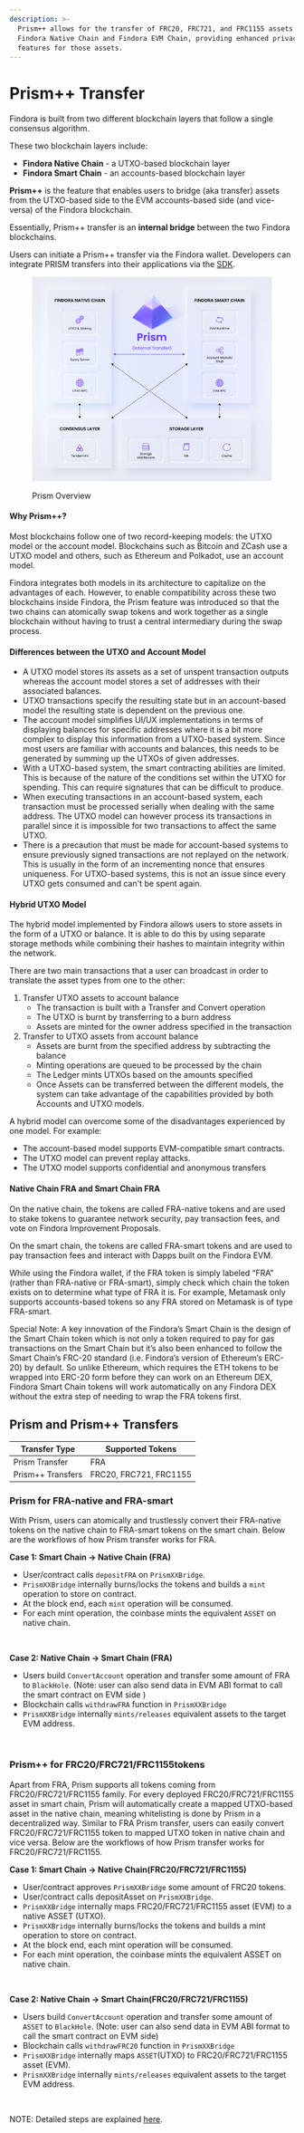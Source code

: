 ```yaml
---
description: >-
  Prism++ allows for the transfer of FRC20, FRC721, and FRC1155 assets between
  Findora Native Chain and Findora EVM Chain, providing enhanced privacy
  features for those assets.
---
```


# Prism++ Transfer

Findora is built from two different blockchain layers that follow a single consensus algorithm.

These two blockchain layers include:

* **Findora Native Chain** - a UTXO-based blockchain layer
* **Findora Smart Chain** - an accounts-based blockchain layer

**Prism++** is the feature that enables users to bridge (aka transfer) assets from the UTXO-based side to the EVM accounts-based side (and vice-versa) of the Findora blockchain.&#x20;

Essentially, Prism++ transfer is an **internal bridge** between the two Findora blockchains.

Users can initiate a Prism++ transfer via the Findora wallet. Developers can integrate PRISM transfers into their applications via the [SDK](../developers/developer-sdks/prism++-sdk.md).

<figure><img src="../.gitbook/assets/image (2) (4).png" alt=""><figcaption><p>Prism Overview</p></figcaption></figure>

#### Why Prism++?[​](https://wiki.findora.org/docs/modules/prism/Overview#why-prism) <a href="#why-prism" id="why-prism"></a>

Most blockchains follow one of two record-keeping models: the UTXO model or the account model. Blockchains such as Bitcoin and ZCash use a UTXO model and others, such as Ethereum and Polkadot, use an account model.

Findora integrates both models in its architecture to capitalize on the advantages of each. However, to enable compatibility across these two blockchains inside Findora, the Prism feature was introduced so that the two chains can atomically swap tokens and work together as a single blockchain without having to trust a central intermediary during the swap process.

#### Differences between the UTXO and Account Model[​](https://wiki.findora.org/docs/modules/prism/Overview#differences-between-the-utxo-and-account-model) <a href="#differences-between-the-utxo-and-account-model" id="differences-between-the-utxo-and-account-model"></a>

* A UTXO model stores its assets as a set of unspent transaction outputs whereas the account model stores a set of addresses with their associated balances.
* UTXO transactions specify the resulting state but in an account-based model the resulting state is dependent on the previous one.
* The account model simplifies UI/UX implementations in terms of displaying balances for specific addresses where it is a bit more complex to display this information from a UTXO-based system. Since most users are familiar with accounts and balances, this needs to be generated by summing up the UTXOs of given addresses.
* With a UTXO-based system, the smart contracting abilities are limited. This is because of the nature of the conditions set within the UTXO for spending. This can require signatures that can be difficult to produce.
* When executing transactions in an account-based system, each transaction must be processed serially when dealing with the same address. The UTXO model can however process its transactions in parallel since it is impossible for two transactions to affect the same UTXO.
* There is a precaution that must be made for account-based systems to ensure previously signed transactions are not replayed on the network. This is usually in the form of an incrementing nonce that ensures uniqueness. For UTXO-based systems, this is not an issue since every UTXO gets consumed and can't be spent again.

#### Hybrid UTXO Model[​](https://wiki.findora.org/docs/modules/prism/Overview#hybrid-utxo-model) <a href="#hybrid-utxo-model" id="hybrid-utxo-model"></a>

The hybrid model implemented by Findora allows users to store assets in the form of a UTXO or balance. It is able to do this by using separate storage methods while combining their hashes to maintain integrity within the network.

There are two main transactions that a user can broadcast in order to translate the asset types from one to the other:

1. Transfer UTXO assets to account balance
   * The transaction is built with a Transfer and Convert operation
   * The UTXO is burnt by transferring to a burn address
   * Assets are minted for the owner address specified in the transaction
2. Transfer to UTXO assets from account balance
   * Assets are burnt from the specified address by subtracting the balance
   * Minting operations are queued to be processed by the chain
   * The Ledger mints UTXOs based on the amounts specified
   * Once Assets can be transferred between the different models, the system can take advantage of the capabilities provided by both Accounts and UTXO models.

A hybrid model can overcome some of the disadvantages experienced by one model. For example:

* The account-based model supports EVM-compatible smart contracts.
* The UTXO model can prevent replay attacks.
* The UTXO model supports confidential and anonymous transfers

#### Native Chain FRA and Smart Chain FRA[​](https://wiki.findora.org/docs/modules/prism/Overview#native-chain-fra-and-smart-chain-fra) <a href="#native-chain-fra-and-smart-chain-fra" id="native-chain-fra-and-smart-chain-fra"></a>

On the native chain, the tokens are called FRA-native tokens and are used to stake tokens to guarantee network security, pay transaction fees, and vote on Findora Improvement Proposals.

On the smart chain, the tokens are called FRA-smart tokens and are used to pay transaction fees and interact with Dapps built on the Findora EVM.

While using the Findora wallet, if the FRA token is simply labeled “FRA” (rather than FRA-native or FRA-smart), simply check which chain the token exists on to determine what type of FRA it is. For example, Metamask only supports accounts-based tokens so any FRA stored on Metamask is of type FRA-smart.

Special Note: A key innovation of the Findora’s Smart Chain is the design of the Smart Chain token which is not only a token required to pay for gas transactions on the Smart Chain but it’s also been enhanced to follow the Smart Chain’s FRC-20 standard (i.e. Findora’s version of Ethereum’s ERC-20) by default. So unlike Ethereum, which requires the ETH tokens to be wrapped into ERC-20 form before they can work on an Ethereum DEX, Findora Smart Chain tokens will work automatically on any Findora DEX without the extra step of needing to wrap the FRA tokens first.

## Prism and Prism++ Transfers&#x20;

| Transfer Type      | Supported Tokens       |
| ------------------ | ---------------------- |
| Prism Transfer     | FRA                    |
| Prism++ Transfers  | FRC20, FRC721, FRC1155 |

### Prism for FRA-native and FRA-smart[​](https://wiki.findora.org/docs/modules/prism/Overview#prism-for-fra-native-and-fra-smart) <a href="#prism-for-fra-native-and-fra-smart" id="prism-for-fra-native-and-fra-smart"></a>

With Prism, users can atomically and trustlessly convert their FRA-native tokens on the native chain to FRA-smart tokens on the smart chain. Below are the workflows of how Prism transfer works for FRA.

**Case 1: Smart Chain -> Native Chain​ (FRA)**

* User/contract calls `depositFRA` on `PrismXXBridge`.
* `PrismXXBridge` internally burns/locks the tokens and builds a `mint` operation to store on contract.
* At the block end, each `mint` operation will be consumed.
* For each mint operation, the coinbase mints the equivalent `ASSET` on native chain.

<figure><img src="https://lh4.googleusercontent.com/VKnn6MvDS9R-a-p-_CvPouLsvf3bok5LReVtKX48Vbn-1asEM3WM5SU9uJMK8sdxpsATkvoKQk53DCeMBOiBmnvaAkUaKfkXrx-fHXTXC7E2MvtTvtq5Wf9iDzRmrTgmOW8YEdr8CdAV1-xxBgMAuAg" alt=""><figcaption></figcaption></figure>

**Case 2: Native Chain -> Smart Chain​ (FRA)**

* Users build `ConvertAccount` operation and transfer some amount of FRA to `BlackHole`. (Note: user can also send data in EVM ABI format to call the smart contract on EVM side )
* Blockchain calls `withdrawFRA` function in `PrismXXBridge`
* `PrismXXBridge` internally `mints/releases` equivalent assets to the target EVM address.

<figure><img src="https://lh4.googleusercontent.com/0v5qBuex7W9KpyDYysSsnSIGxHr7BXoH7PAP_NeLmHkDAJkv0iLG6_FHCP2zxLZgHot3qmETFKVuFmbNS4H59TLnPEaF13w9jsf9c3evWahsBo-Tq8GrQj-sjXCBkmeTWwk6iefXxZb3lnzPyAJz10I" alt=""><figcaption></figcaption></figure>

### **Prism++ for FRC20/FRC721/FRC1155**[**​**](https://wiki.findora.org/docs/modules/prism/Overview#native-chain-fra-and-smart-chain-fra) **tokens**

Apart from FRA, Prism supports all tokens coming from FRC20/FRC721/FRC1155 family. For every deployed FRC20/FRC721/FRC1155 asset in smart chain, Prism will automatically create a mapped UTXO-based asset in the native chain, meaning whitelisting is done by Prism in a decentralized way. Similar to FRA Prism transfer, users can easily convert FRC20/FRC721/FRC1155 token to mapped UTXO token in native chain and vice versa. Below are the workflows of how Prism transfer works for FRC20/FRC721/FRC1155.

**Case 1: Smart Chain -> Native Chain​ (FRC20/FRC721/FRC1155)**

* User/contract approves `PrismXXBridge` some amount of FRC20 tokens.
* User/contract calls depositAsset on `PrismXXBridge`.
* `PrismXXBridge` internally maps FRC20/FRC721/FRC1155 asset (EVM) to a native ASSET (UTXO).&#x20;
* `PrismXXBridge` internally burns/locks the tokens and builds a mint operation to store on contract.
* At the block end, each mint operation will be consumed.
* For each mint operation, the coinbase mints the equivalent ASSET on native chain.

<figure><img src="https://lh3.googleusercontent.com/sXsRiGYaSopf2QtSQ8gx45QmAfeQ97nQ9PNXDzp6Q1yWt1XSMnbU2cObOJ2datePYwUFia04daND-GjxF0h7M8358mWMyWkcV6BU-HaHwWzbohU224awPyZafmCQLVmEwAAub4unZqW_HKJM92LjFgc" alt=""><figcaption></figcaption></figure>

**Case 2: Native Chain -> Smart Chain​ (FRC20/FRC721/FRC1155)**

* Users build `ConvertAccount` operation and transfer some amount of `ASSET` to `BlackHole`. (Note: user can also send data in EVM ABI format to call the smart contract on EVM side)
* Blockchain calls `withdrawFRC20` function in `PrismXXBridge`
* `PrismXXBridge` internally maps `ASSET`(UTXO) to FRC20/FRC721/FRC1155 asset (EVM).&#x20;
* `PrismXXBridge` internally `mints/releases` equivalent assets to the target EVM address.

<figure><img src="https://lh3.googleusercontent.com/ivCK2SFdc278CFM9ad-vGCuqWQf2Nl8V_wwE_7AbEi4tbpLSsZcO7ZdSB41_twEeJdkWFED-1aRS1CsSGBTTkdk5_BkX9q6cnUT1Y4VuiCj-t6QxNYv7Wc47hT1DQpxfbYA9_qWXIGEDO2K1vuxZd_I" alt=""><figcaption></figcaption></figure>

NOTE: Detailed steps are explained [here](../general-user-materials/use-wallets/findora-wallet/prism.md).
